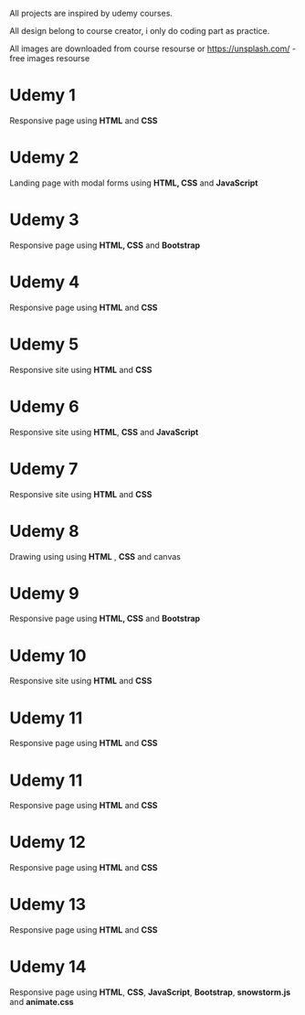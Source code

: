 All projects are inspired by udemy courses.

All design belong to course creator, i only do coding part as practice.

All images are downloaded from course resourse or https://unsplash.com/ - free images resourse

# Udemy 1
Responsive page using **HTML** and **CSS**

# Udemy 2
Landing page with modal forms using **HTML, CSS** and **JavaScript**

# Udemy 3
Responsive page using **HTML, CSS** and **Bootstrap**

# Udemy 4
Responsive page using **HTML** and **CSS**

# Udemy 5
Responsive site using **HTML** and **CSS**

# Udemy 6
Responsive site using **HTML**, **CSS** and **JavaScript**

# Udemy 7
Responsive site using **HTML** and **CSS**

# Udemy 8
Drawing using using **HTML** , **CSS** and canvas

# Udemy 9
Responsive page using **HTML, CSS** and **Bootstrap**

# Udemy 10
Responsive site using **HTML** and **CSS**

# Udemy 11
Responsive page using **HTML** and **CSS**

# Udemy 11
Responsive page using **HTML** and **CSS**

# Udemy 12
Responsive page using **HTML** and **CSS** 

# Udemy 13
Responsive page using **HTML** and **CSS** 

# Udemy 14
Responsive page using **HTML**, **CSS**, **JavaScript**, **Bootstrap**, **snowstorm.js** and  **animate.css**

